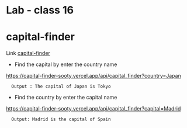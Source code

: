 # Lab - class 16
# capital-finder

Link [capital-finder](https://capital-finder-sooty.vercel.app/api/capital_finder?)

- Find the capital by enter the country name

https://capital-finder-sooty.vercel.app/api/capital_finder?country=Japan

      Output : The capital of Japan is Tokyo

- Find the country by enter the capital name

https://capital-finder-sooty.vercel.app/api/capital_finder?capital=Madrid

      Output: Madrid is the capital of Spain
